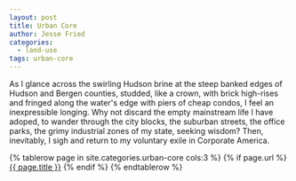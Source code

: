 ```yaml
---
layout: post
title: Urban Core
author: Jesse Fried
categories:
  - land-use
tags: urban-core
---
```


As I glance across the swirling Hudson brine at the steep banked edges of Hudson and Bergen counties, studded, like a crown, with brick high-rises and fringed along the water's edge with piers of cheap condos, I feel an inexpressible longing. Why not discard the empty mainstream life I have adoped, to wander through the city blocks, the suburban streets, the office parks, the grimy industrial zones of my state, seeking wisdom? Then, inevitably, I sigh and return to my voluntary exile in Corporate America. 

<div class="table-container">
  <table class="index">
    {% tablerow page in site.categories.urban-core cols:3 %}
      {% if page.url %}
          <a href="{{ page.url }}">{{ page.title }}</a>
      {% endif %}
    {% endtablerow %}
  </table>
</div>
